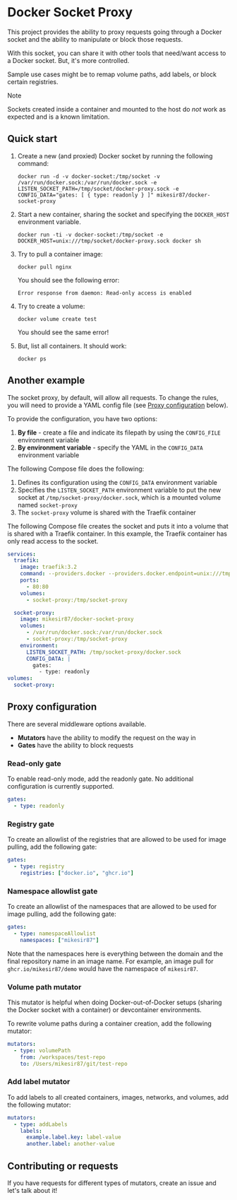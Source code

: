 # Docker Socket Proxy

This project provides the ability to proxy requests going through a Docker socket and the ability to manipulate or block those requests.

With this socket, you can share it with other tools that need/want access to a Docker socket. But, it's more controlled.

Sample use cases might be to remap volume paths, add labels, or block certain registries.

> [!NOTE]
>
> Sockets created inside a container and mounted to the host do _not_ work as expected and is a known limitation.

## Quick start

1. Create a new (and proxied) Docker socket by running the following command:

    ```console
    docker run -d -v docker-socket:/tmp/socket -v /var/run/docker.sock:/var/run/docker.sock -e LISTEN_SOCKET_PATH=/tmp/socket/docker-proxy.sock -e CONFIG_DATA="gates: [ { type: readonly } ]" mikesir87/docker-socket-proxy
    ```

2. Start a new container, sharing the socket and specifying the `DOCKER_HOST` environment variable.

    ```console
    docker run -ti -v docker-socket:/tmp/socket -e DOCKER_HOST=unix:///tmp/socket/docker-proxy.sock docker sh
    ```

3. Try to pull a container image:

    ```console
    docker pull nginx
    ```

    You should see the following error:

    ```
    Error response from daemon: Read-only access is enabled
    ```

4. Try to create a volume:

   ```console
   docker volume create test
   ```

   You should see the same error!

5. But, list all containers. It should work:

   ```console
   docker ps
   ```

## Another example

The socket proxy, by default, will allow all requests. To change the rules, you will need to provide a YAML config file (see [Proxy configuration](#proxy-configuration) below).

To provide the configuration, you have two options:

1. **By file** - create a file and indicate its filepath by using the `CONFIG_FILE` environment variable
2. **By environment variable** - specify the YAML in the `CONFIG_DATA` environment variable

The following Compose file does the following:

1. Defines its configuration using the `CONFIG_DATA` environment variable
2. Specifies the `LISTEN_SOCKET_PATH` environment variable to put the new socket at `/tmp/socket-proxy/docker.sock`, which is a mounted volume named `socket-proxy`
3. The `socket-proxy` volume is shared with the Traefik container

The following Compose file creates the socket and puts it into a volume that is shared with a Traefik container. In this example, the Traefik container has only read access to the socket.

```yaml
services:
  traefik:
    image: traefik:3.2
    command: --providers.docker --providers.docker.endpoint=unix:///tmp/socket-proxy/docker.sock
    ports:
      - 80:80
    volumes:
      - socket-proxy:/tmp/socket-proxy

  socket-proxy:
    image: mikesir87/docker-socket-proxy
    volumes:
      - /var/run/docker.sock:/var/run/docker.sock
      - socket-proxy:/tmp/socket-proxy
    environment:
      LISTEN_SOCKET_PATH: /tmp/socket-proxy/docker.sock
      CONFIG_DATA: |
        gates:
          - type: readonly
volumes:
  socket-proxy:
```

## Proxy configuration

There are several middleware options available. 

- **Mutators** have the ability to modify the request on the way in
- **Gates** have the ability to block requests

### Read-only gate

To enable read-only mode, add the readonly gate. No additional configuration is currently supported.

```yaml
gates:
  - type: readonly
```


### Registry gate

To create an allowlist of the registries that are allowed to be used for image pulling, add the following gate:

```yaml
gates:
  - type: registry
    registries: ["docker.io", "ghcr.io"]
```

### Namespace allowlist gate

To create an allowlist of the namespaces that are allowed to be used for image pulling, add the following gate:

```yaml
gates:
  - type: namespaceAllowlist
    namespaces: ["mikesir87"]
```

Note that the namespaces here is everything between the domain and the final repository name in an image name. For example, an image pull for `ghcr.io/mikesir87/demo` would have the namespace of `mikesir87`.


### Volume path mutator

This mutator is helpful when doing Docker-out-of-Docker setups (sharing the Docker socket with a container) or devcontainer environments.

To rewrite volume paths during a container creation, add the following mutator:

```yaml
mutators:
  - type: volumePath
    from: /workspaces/test-repo
    to: /Users/mikesir87/git/test-repo
```

### Add label mutator

To add labels to all created containers, images, networks, and volumes, add the following mutator:

```yaml
mutators:
  - type: addLabels
    labels:
      example.label.key: label-value
      another.label: another-value
```

## Contributing or requests

If you have requests for different types of mutators, create an issue and let's talk about it!
